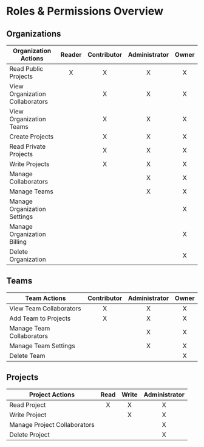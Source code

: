 # Roles & Permissions Overview 

## Organizations 

| **Organization Actions**        | **Reader** | **Contributor** | **Administrator** | **Owner** |
|---------------------------------|:----------:|:-----------:|:-----------------:|:---------:|
| Read Public Projects            |     X     |      X     |         X         |     X     |
| View Organization Collaborators |           |      X     |         X         |     X     |
| View Organization Teams         |           |      X     |         X         |     X     |
| Create Projects                 |           |      X     |         X         |     X     |
| Read Private Projects           |           |      X     |         X         |     X     |
| Write Projects                  |           |      X     |         X         |     X     |
| Manage Collaborators            |           |            |         X         |     X     |
| Manage Teams                    |           |            |         X         |     X     |
| Manage Organization Settings    |           |            |                   |     X     |
| Manage Organization Billing     |           |            |                   |     X     |
| Delete Organization             |           |            |                   |     X     |

## Teams 

|      **Team Actions**     | **Contributor** | **Administrator** | **Owner** |
|-------------------------|:------------:|:-------------------:|:-----------:|
| View Team Collaborators   | X          | X                 | X         |
| Add Team to Projects      | X          | X                 | X         |
| Manage Team Collaborators |            | X                 | X         |
| Manage Team Settings      |            | X                 | X         |
| Delete Team               |            |                   | X         |

## Projects 

| **Project Actions**          | **Read** | **Write** | **Administrator** |
|------------------------------|:--------:|:---------:|:-----------------:|
| Read Project                 | X        | X         | X                 |
| Write Project                |          | X         | X                 |
| Manage Project Collaborators |          |           | X                 |
| Delete Project               |          |           | X                 |

